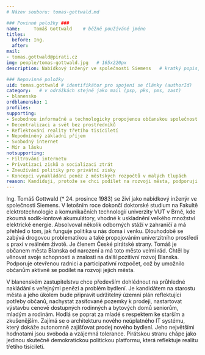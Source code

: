 ```yaml
---
# Název souboru: tomas-gottwald.md

### Povinné položky ###
name:     Tomáš Gottwald  	# běžně používáné jméno
titles:
  before: Ing. 
  after:
mail:
- tomas.gottwald@pirati.cz
img: people/tomas-gottwald.jpg   # 165x220px
description: Nabídkový inženýr ve společnosti Siemens 	# kratký popis, max 160 znaků

### Nepovinné položky
uid: tomas.gottwald # identifikátor pro spojení se články (authorId)
category: 	# v odrážkách stejně jako mail (psp, pks, pms, zast)
- blanensko
ordblanensko: 1
profiles:
supporting:
- Svobodnou informačně a technologicky propojenou občanskou společnost
- Decentralizaci a svět bez prostředníků
- Reflektování reality třetího tisíciletí
- Nepodmíněný základní příjem
- Svobodný internet
- Mír a lásku
notsupporting:
- Filtrování internetu
- Privatizaci zisků a socializaci ztrát
- Zneužívání politiky pro privátní zisky
- Koncepci vynakládání peněz z městských rozpočtů v malých tlupách
reason: Kandiduji, protože se chci podílet na rozvoji města, podporuji otevřenou radnici a participativní rozpočet.
---
```


Ing. Tomáš Gottwald (* 24. prosince 1983) se živí jako nabídkový inženýr ve společnosti Siemens. V letošním roce dokončí doktorské studium na Fakultě elektrotechnologie a komunikačních technologií univerzity VUT v Brně, kde zkoumá sodík-iontové akumulátory, vhodné k uskladnění velkého množství elektrické energie. Absolvoval několik odborných stáží v zahraničí a má přehled o tom, jak funguje politika u nás doma i venku. Dlouhodobě se zabývá drogovou problematikou a také propojováním univerzitního prostředí s praxí v reálném životě. Je členem České pirátské strany. Tomáš je občanem města Blanska od narození a má toto město velmi rád. Chtěl by věnovat svoje schopnosti a znalosti na další pozitivní rozvoj Blanska. Podporuje otevřenou radnici a participativní rozpočet, což by umožnilo občanům aktivně se podílet na rozvoji jejich města.

V blanenském zastupitelstvu chce především dohlédnout na průhledné nakládání s veřejnými penězi a problém bydlení. Je kandidátem na starostu města a jeho úkolem bude připravit udržitelný územní plán reflektující potřeby občanů, nachystat zasíťované pozemky k prodeji, nastartovat výstavbu cenově dostupných rodinných a bytových domů seniorům, mladým a rodinám. Hodlá se poprat za mladé s respektem ke starším a zkušenějším. Zajímá se o architekturu nového neúplatného IT systému, který dokáže autonomně zajišťovat prodej nového bydlení. Jeho největšími hodnotami jsou svoboda a vzájemná tolerance. Pirátskou stranu chápe jako jedinou skutečně demokratickou politickou platformu, která reflektuje realitu třetího tisíciletí.
